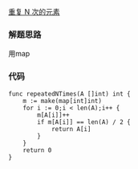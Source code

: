 [重复 N 次的元素](https://leetcode-cn.com/problems/n-repeated-element-in-size-2n-array/)
### 解题思路
用map

### 代码

```golang
func repeatedNTimes(A []int) int {
    m := make(map[int]int)
    for i := 0;i < len(A);i++ {
        m[A[i]]++
        if m[A[i]] == len(A) / 2 {
            return A[i]
        }
    }
    return 0
}
```
